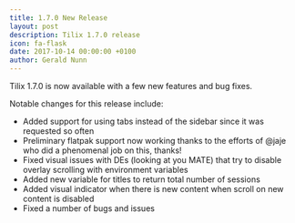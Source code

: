 ```yaml
---
title: 1.7.0 New Release
layout: post
description: Tilix 1.7.0 release
icon: fa-flask 
date: 2017-10-14 00:00:00 +0100
author: Gerald Nunn
---
```


Tilix 1.7.0 is now available with a few new features and bug fixes.
 
Notable changes for this release include:

* Added support for using tabs instead of the sidebar since it was requested so often
* Preliminary flatpak support now working thanks to the efforts of @jaje who did a phenomenal job on this, thanks!
* Fixed visual issues with DEs (looking at you MATE) that try to disable overlay scrolling with environment variables
* Added new variable for titles to return total number of sessions
* Added visual indicator when there is new content when scroll on new content is disabled
* Fixed a number of bugs and issues
